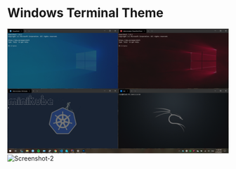 # Windows Terminal Theme

![Screenshot-1](https://raw.githubusercontent.com/Hiberbee/windows-terminal-theme/master/src/main/resources/screenshots/Screenshot-1.png)
![Screenshot-2](https://raw.githubusercontent.com/Hiberbee/windows-terminal-theme/master/src/main/resources/screenshots/Screenshot-2.png)
